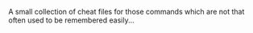 A small collection of cheat files for those commands which are not that often used to be remembered easily...
